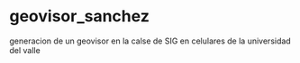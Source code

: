 # geovisor_sanchez
generacion de un  geovisor en la calse de SIG en celulares de la universidad del valle
